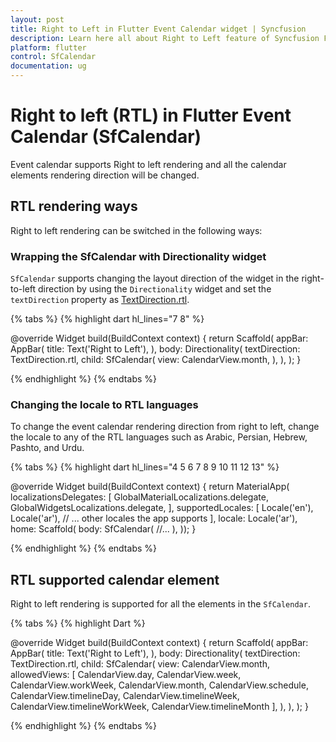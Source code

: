 ```yaml
---
layout: post
title: Right to Left in Flutter Event Calendar widget | Syncfusion
description: Learn here all about Right to Left feature of Syncfusion Flutter Event Calendar (SfCalendar) widget and more.
platform: flutter
control: SfCalendar
documentation: ug
---
```


# Right to left (RTL) in Flutter Event Calendar (SfCalendar)
Event calendar supports Right to left rendering and all the calendar elements rendering direction will be changed.

## RTL rendering ways
Right to left rendering can be switched in the following ways:

### Wrapping the SfCalendar with Directionality widget
`SfCalendar` supports changing the layout direction of the widget in the right-to-left direction by using the `Directionality` widget and set the `textDirection` property as [TextDirection.rtl](https://api.flutter.dev/flutter/dart-ui/TextDirection.html).

{% tabs %}
{% highlight dart hl_lines="7 8" %}

@override
Widget build(BuildContext context) {
       return Scaffold(
           appBar: AppBar(
               title: Text('Right to Left'),
           ),
           body: Directionality(
               textDirection: TextDirection.rtl,
               child: SfCalendar(
               view: CalendarView.month,
           ),
       ),
   );
}
   
{% endhighlight %}
{% endtabs %}

### Changing the locale to RTL languages
To change the event calendar rendering direction from right to left, change the locale to any of the RTL languages such as Arabic, Persian, Hebrew, Pashto, and Urdu.

{% tabs %}
{% highlight dart hl_lines="4 5 6 7 8 9 10 11 12 13" %}

@override
Widget build(BuildContext context) {
return MaterialApp(
	localizationsDelegates: [
	  GlobalMaterialLocalizations.delegate,
	  GlobalWidgetsLocalizations.delegate,
	],
	supportedLocales: <Locale>[
	  Locale('en'),
	  Locale('ar'),
	  // ... other locales the app supports
	],
	locale: Locale('ar'),
	home: Scaffold(
	  body: SfCalendar(
		  //...
		  ),
	));
}

	
{% endhighlight %}
{% endtabs %}


## RTL supported calendar element
Right to left rendering is supported for all the elements in the `SfCalendar`.


{% tabs %}
{% highlight Dart %}

@override
Widget build(BuildContext context) {
  return Scaffold(
    appBar: AppBar(
      title: Text('Right to Left'),
    ),
    body: Directionality(
      textDirection: TextDirection.rtl,
      child: SfCalendar(
        view: CalendarView.month,
        allowedViews: [
          CalendarView.day,
          CalendarView.week,
          CalendarView.workWeek,
          CalendarView.month,
          CalendarView.schedule,
          CalendarView.timelineDay,
          CalendarView.timelineWeek,
          CalendarView.timelineWorkWeek,
          CalendarView.timelineMonth
        ],
      ),
    ),
  );
}

   
{% endhighlight %}
{% endtabs %}
